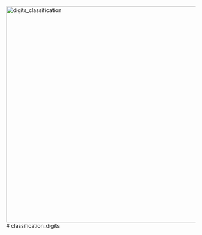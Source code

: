 <img width="576" alt="digits_classification" src="https://user-images.githubusercontent.com/89181401/132027005-f936a497-f99d-4b55-bbfd-2b25bd509066.png">
# classification_digits
